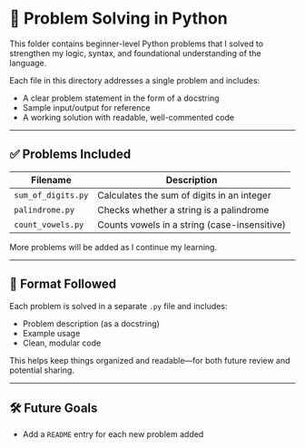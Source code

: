 # 🧩 Problem Solving in Python

This folder contains beginner-level Python problems that I solved to strengthen my logic, syntax, and foundational understanding of the language.

Each file in this directory addresses a single problem and includes:
- A clear problem statement in the form of a docstring
- Sample input/output for reference
- A working solution with readable, well-commented code

---

## ✅ Problems Included

| Filename             | Description                             |
|----------------------|-----------------------------------------|
| `sum_of_digits.py`   | Calculates the sum of digits in an integer |
| `palindrome.py`      | Checks whether a string is a palindrome |
| `count_vowels.py`    | Counts vowels in a string (case-insensitive) |

More problems will be added as I continue my learning.

---

## 📌 Format Followed

Each problem is solved in a separate `.py` file and includes:
- Problem description (as a docstring)
- Example usage
- Clean, modular code

This helps keep things organized and readable—for both future review and potential sharing.

---

## 🛠️ Future Goals

- Add a `README` entry for each new problem added

